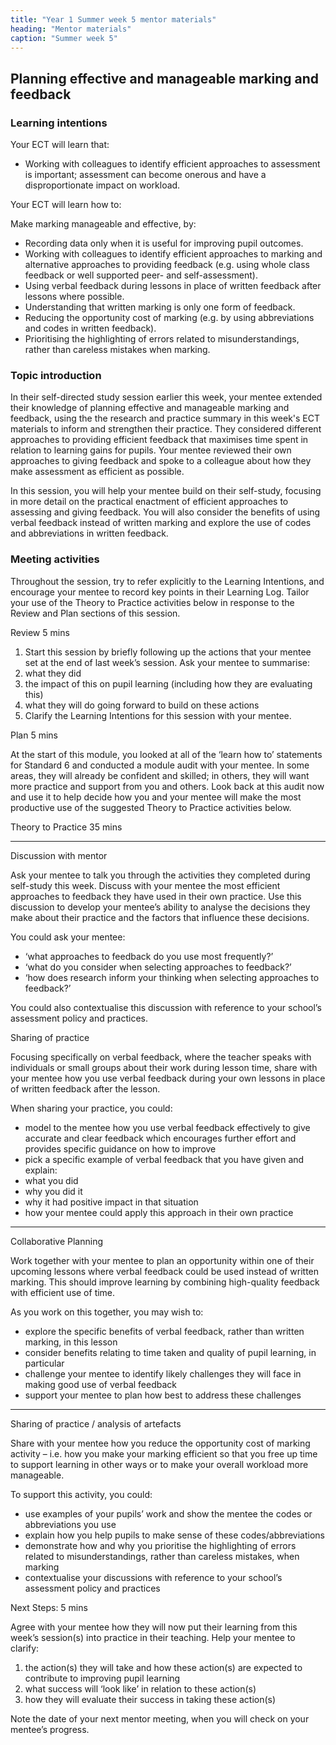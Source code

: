 ```yaml
---
title: "Year 1 Summer week 5 mentor materials"
heading: "Mentor materials"
caption: "Summer week 5"
---
```



## Planning effective and manageable marking and feedback

### Learning intentions

Your ECT will learn that:

- Working with colleagues to identify efficient approaches to assessment is important; assessment can become onerous and have a disproportionate impact on workload.

Your ECT will learn how to:

Make marking manageable and effective, by:

- Recording data only when it is useful for improving pupil outcomes.
- Working with colleagues to identify efficient approaches to marking and alternative approaches to providing feedback (e.g. using whole class feedback or well supported peer- and self-assessment).
- Using verbal feedback during lessons in place of written feedback after lessons where possible.
- Understanding that written marking is only one form of feedback.
- Reducing the opportunity cost of marking (e.g. by using abbreviations and codes in written feedback).
- Prioritising the highlighting of errors related to misunderstandings, rather than careless mistakes when marking.

### Topic introduction

In their self-directed study session earlier this week, your mentee extended their knowledge of planning effective and manageable marking and feedback, using the the research and practice summary in this week's ECT materials to inform and strengthen their practice. They considered different approaches to providing efficient feedback that maximises time spent in relation to learning gains for pupils. Your mentee reviewed their own approaches to giving feedback and spoke to a colleague about how they make assessment as efficient as possible.

In this session, you will help your mentee build on their self-study, focusing in more detail on the practical enactment of efficient approaches to assessing and giving feedback. You will also consider the benefits of using verbal feedback instead of written marking and explore the use of codes and abbreviations in written feedback.


### Meeting activities

Throughout the session, try to refer explicitly to the Learning Intentions, and encourage your mentee to record key points in their Learning Log. Tailor your use of the Theory to Practice activities below in response to the Review and Plan sections of this session.

Review 5 mins

1. Start this session by briefly following up the actions that your mentee set at the end of last week’s session. Ask your mentee to summarise:
2. what they did
3. the impact of this on pupil learning (including how they are evaluating this)
4. what they will do going forward to build on these actions
5. Clarify the Learning Intentions for this session with your mentee.

Plan 5 mins

At the start of this module, you looked at all of the ‘learn how to’ statements for Standard 6 and conducted a module audit with your mentee. In some areas, they will already be confident and skilled; in others, they will want more practice and support from you and others. Look back at this audit now and use it to help decide how you and your mentee will make the most productive use of the suggested Theory to Practice activities below.

Theory to Practice 35 mins

---

Discussion with mentor

Ask your mentee to talk you through the activities they completed during self-study this week. Discuss with your mentee the most efficient approaches to feedback they have used in their own practice. Use this discussion to develop your mentee’s ability to analyse the decisions they make about their practice and the factors that influence these decisions.

You could ask your mentee:

- ‘what approaches to feedback do you use most frequently?’
- ‘what do you consider when selecting approaches to feedback?’
- ‘how does research inform your thinking when selecting approaches to feedback?’

You could also contextualise this discussion with reference to your school’s assessment policy and practices.

Sharing of practice

Focusing specifically on verbal feedback, where the teacher speaks with individuals or small groups about their work during lesson time, share with your mentee how you use verbal feedback during your own lessons in place of written feedback after the lesson.

When sharing your practice, you could:

- model to the mentee how you use verbal feedback effectively to give accurate and clear feedback which encourages further effort and provides specific guidance on how to improve
- pick a specific example of verbal feedback that you have given and explain:
- what you did
- why you did it
- why it had positive impact in that situation
- how your mentee could apply this approach in their own practice

---

Collaborative Planning

Work together with your mentee to plan an opportunity within one of their upcoming lessons where verbal feedback could be used instead of written marking. This should improve learning by combining high-quality feedback with efficient use of time.

As you work on this together, you may wish to:

- explore the specific benefits of verbal feedback, rather than written marking, in this lesson
- consider benefits relating to time taken and quality of pupil learning, in particular
- challenge your mentee to identify likely challenges they will face in making good use of verbal feedback
- support your mentee to plan how best to address these challenges

---

Sharing of practice / analysis of artefacts

Share with your mentee how you reduce the opportunity cost of marking activity – i.e. how you make your marking efficient so that you free up time to support learning in other ways or to make your overall workload more manageable.

To support this activity, you could:

- use examples of your pupils’ work and show the mentee the codes or abbreviations you use
- explain how you help pupils to make sense of these codes/abbreviations
- demonstrate how and why you prioritise the highlighting of errors related to misunderstandings, rather than careless mistakes, when marking
- contextualise your discussions with reference to your school’s assessment policy and practices

Next Steps: 5 mins

Agree with your mentee how they will now put their learning from this week’s session(s) into practice in their teaching. Help your mentee to clarify:

1. the action(s) they will take and how these action(s) are expected to contribute to improving pupil learning
2. what success will ‘look like’ in relation to these action(s)
3. how they will evaluate their success in taking these action(s)

Note the date of your next mentor meeting, when you will check on your mentee’s progress.

